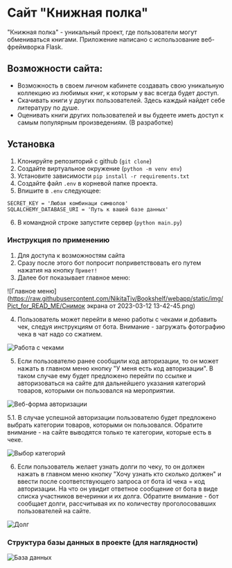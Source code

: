 # Сайт "Книжная полка"

"Книжная полка" - уникальный проект, где пользователи могут обмениваться книгами. Приложение написано с использование веб-фреймворка Flask.

## Возможности сайта:
- Возможность в своем личном кабинете создавать свою уникальную коллекцию из любимых книг, к которым у вас всегда будет доступ.
- Скачивать книги у других пользователей. Здесь каждый найдет себе литературу по душе.
- Оценивать книги других пользователей и вы будеете иметь доступ к самым популярным произведениям. (В разработке) 

## Установка

1. Клонируйте репозиторий с github (`git clone`)
2. Создайте виртуальное окружение (`python -m venv env`)
3. Установите зависимости `pip install -r requirements.txt`
4. Создайте файл `.env` в корневой папке проекта.
5. Впишите в `.env` следующее:
```
SECRET_KEY = 'Любая комбинаци символов'
SQLALCHEMY_DATABASE_URI = 'Путь к вашей базе данных'
```
6. В командной строке запустите сервер (`python main.py`)

### Инструкция по применению

1. Для доступа к возможностям сайта
2. Сразу после этого бот попросит поприветствовать его путем нажатия на кнопку `Привет!`
3. Далее бот показывает главное меню:

![Главное меню](https://raw.githubusercontent.com/NikitaTiv/Bookshelf/webapp/static/img/Pict_for_READ_ME/Снимок экрана от 2023-03-12 13-42-45.png)

4. Пользователь может перейти в меню работы с чеками и добавить чек, следуя инструкциям от бота.
Внимание - загружать фотографию чека в чат надо со сжатием.

![Работа с чеками](https://raw.githubusercontent.com/Vladislav-opto/Shopping_Bot_Final/main/images/%D0%A1%D0%BD%D0%B8%D0%BC%D0%BE%D0%BA1.PNG)

5. Если пользователю ранее сообщили код авторизации, то он может нажать в главном меню кнопку "У меня есть код авторизации". В таком случае ему будет предложено перейти по ссылке и авторизоваться на сайте для дальнейшего указания категорий товаров, которыми он пользовался на мероприятии.

![Веб-форма авторизации](https://raw.githubusercontent.com/Vladislav-opto/Shopping_Bot_Final/main/images/%D0%A1%D0%BD%D0%B8%D0%BC%D0%BE%D0%BA5.PNG)

5.1. В случае успешной авторизации пользователю будет предложено выбрать категории товаров, которыми он пользовался.
Обратите внимание - на сайте выводятся только те категории, которые есть в чеке.

![Выбор категорий](https://raw.githubusercontent.com/Vladislav-opto/Shopping_Bot_Final/main/images/%D0%A1%D0%BD%D0%B8%D0%BC%D0%BE%D0%BA6.PNG)

6. Если пользователь желает узнать долги по чеку, то он должен нажать в главном меню кнопку "Хочу узнать кто сколько должен" и ввести после соответствующего запроса от бота id чека = код авторизации.
На что он увидит ответное сообщение от бота в виде списка участников вечеринки и их долга.
Обратите внимание - бот сообщает долги, рассчитывая их по количеству проголосовавших пользователей на сайте.

![Долг](https://raw.githubusercontent.com/Vladislav-opto/Shopping_Bot_Final/main/images/%D0%A1%D0%BD%D0%B8%D0%BC%D0%BE%D0%BA4.PNG)

### Структура базы данных в проекте (для наглядности)

![База данных](https://raw.githubusercontent.com/Vladislav-opto/Shopping_Bot_Final/main/images/db_image.jpg)
